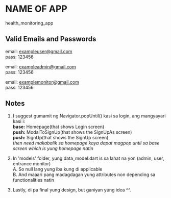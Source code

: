 # NAME OF APP
health_monitoring_app

## Valid Emails and Passwords
email: exampleuser@gmail.com <br/>
pass: 123456 <br/>

email: exampleadmin@gmail.com <br/>
pass: 123456 <br/>

email: examplemonitor@gmail.com <br/>
pass: 123456 <br/>

## Notes
1. I suggest gumamit ng Navigator.popUntil() kasi sa login, ang mangyayari kasi i: <br/>
        **base:** Homepage(that shows Login screen) <br/>
        **push:** ModalToSignUp(that shows the SignUpAs screen) <br/>
        **push:** SignUp(that shows the SignUp screen) <br/>
        *then need makabalik sa homepage kaya dapat magpop until sa base screen which is yung homepage natin* <br/>

2. In 'models' folder, yung data_model.dart is sa lahat na yon (admin, user, entrance monitor) <br/>
    A. So null lang yung iba kung di applicable <br/>
    B. And maaari pang madagdagan yung attributes non depending sa functionalities natin <br/>

3. Lastly, di pa final yung design, but ganiyan yung idea ^^. <br/>
